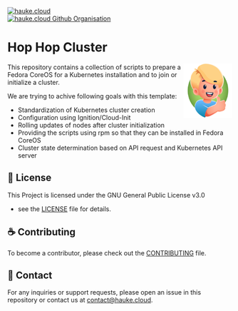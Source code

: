 

<a href="https://hauke.cloud" target="_blank"><img src="https://img.shields.io/badge/home-hauke.cloud-brightgreen" alt="hauke.cloud" style="display: block;" /></a>
<a href="https://github.com/hauke-cloud" target="_blank"><img src="https://img.shields.io/badge/github-hauke.cloud-blue" alt="hauke.cloud Github Organisation" style="display: block;" /></a>


# Hop Hop Cluster


<img src="https://raw.githubusercontent.com/hauke-cloud/.github/main/resources/img/organisation-logo-small.png" alt="hauke.cloud logo" width="109" height="123" align="right">


This repository contains a collection of scripts to prepare a Fedora CoreOS for a Kubernetes installation and to join or initialize a cluster.

We are trying to achive following goals with this template:
- Standardization of Kubernetes cluster creation
- Configuration using Ignition/Cloud-Init
- Rolling updates of nodes after cluster initialization
- Providing the scripts using rpm so that they can be installed in Fedora CoreOS
- Cluster state determination based on API request and Kubernetes API server





## 📄 License

This Project is licensed under the GNU General Public License v3.0

- see the [LICENSE](LICENSE) file for details.


## :coffee: Contributing

To become a contributor, please check out the [CONTRIBUTING](CONTRIBUTING.md) file.


## :email: Contact

For any inquiries or support requests, please open an issue in this
repository or contact us at [contact@hauke.cloud](mailto:contact@hauke.cloud).

